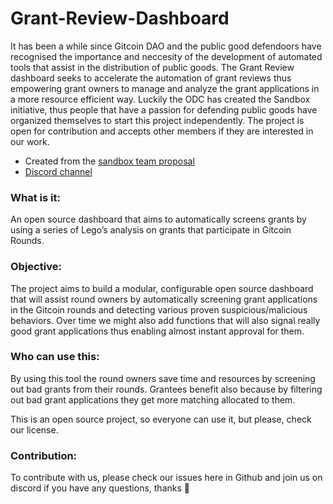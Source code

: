 # Grant-Review-Dashboard

It has been a while since Gitcoin DAO and the public good defendoors have recognised the importance and neccesity of the development of automated tools that assist in the distribution of public goods. The Grant Review dashboard seeks to accelerate the automation of grant reviews thus empowering grant owners to manage and analyze the grant applications in a more resource efficient way. Luckily the ODC has created the Sandbox initiative, thus people that have a passion for defending public goods have organized themselves to start this project independently. The project is open for contribution and accepts other members if they are interested in our work.

- Created from the [sandbox team proposal](https://forum.opendatacommunity.org/t/sandbox-team-proposal/30/2)
- [Discord channel](https://discord.com/channels/1037443230993743902/1087749094207930389)

### What is it:  

An open source dashboard that aims to automatically screens grants by using a series of Lego’s analysis on grants that participate in Gitcoin Rounds.

### Objective:  

The project aims to build a modular, configurable open source dashboard that will assist round owners by automatically screening grant applications in the Gitcoin rounds and detecting various proven suspicious/malicious behaviors. Over time we might also add functions that will also signal really good grant applications thus enabling almost instant approval for them.

### Who can use this:  

 By using this tool the round owners save time and resources by screening out bad grants from their rounds. Grantees benefit also because by filtering out bad grant applications they get more matching allocated to them.

This is an open source project, so everyone can use it, but please, check our license. 


### Contribution:  
To contribute with us, please check our issues here in Github and join us on discord if you have any questions, thanks 🙂

